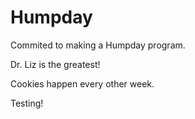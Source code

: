 # Humpday
Commited to making a Humpday program.

Dr. Liz is the greatest!

Cookies happen every other week.

Testing!